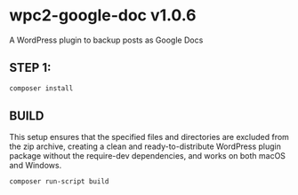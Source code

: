 # wpc2-google-doc v1.0.6

A WordPress plugin to backup posts as Google Docs

## STEP 1:

```bash
composer install
```

## BUILD

This setup ensures that the specified files and directories are excluded from the zip archive, creating a clean and ready-to-distribute WordPress plugin package without the require-dev dependencies, and works on both macOS and Windows.

```bash
composer run-script build
```
